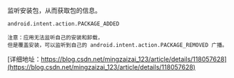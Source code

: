 
监听安装包，从而获取包的信息。
```
android.intent.action.PACKAGE_ADDED

注意：应用无法监听自己的安装和卸载，
但是覆盖安装，可以监听到自己的 android.intent.action.PACKAGE_REMOVED 广播。

```
[详细地址：https://blog.csdn.net/mingzaizai_123/article/details/118057628](https://blog.csdn.net/mingzaizai_123/article/details/118057628)